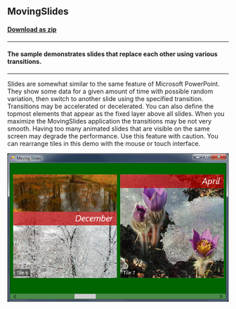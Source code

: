 ## MovingSlides
#### [Download as zip](https://grapecity.github.io/DownGit/#/home?url=https://github.com/GrapeCity/ComponentOne-WinForms-Samples/tree/master/NetFramework\Tile\CS\MovingSlides)
____
#### The sample demonstrates slides that replace each other using various transitions.
____
Slides are somewhat similar to the same feature of Microsoft PowerPoint.
They show some data for a given amount of time with possible random variation, then switch to another slide using the specified transition.
Transitions may be accelerated or decelerated. You can also define the topmost elements that appear as the fixed layer above all slides.
When you maximize the MovingSlides application the transitions may be not very smooth.
Having too many animated slides that are visible on the same screen may degrade the performance.
Use this feature with caution. You can rearrange tiles in this demo with the mouse or touch interface.

![screenshot](screenshot.PNG)
